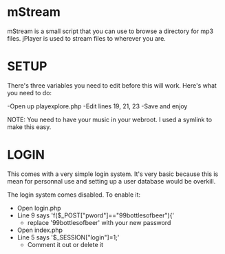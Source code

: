 mStream
=======

mStream is a small script that you can use to browse a directory for mp3 files.  jPlayer is used to stream files to wherever you are.  


SETUP
=======

There's three variables you need to edit before this will work.  Here's what you need to do:

-Open up playexplore.php
-Edit lines 19, 21, 23
-Save and enjoy

NOTE: You need to have your music in your webroot.  I used a symlink to make this easy.


LOGIN
=======
This comes with a very simple login system.  It's very basic because this is mean for personnal use and setting up a user database would be overkill.

The login system comes disabled.  To enable it:
- Open login.php
- Line 9 says 'f($_POST["pword"]=="99bottlesofbeer"){'
	- replace '99bottlesofbeer' with your new password
- Open index.php
- Line 5 says '$_SESSION["login"]=1;'
 	 - Comment it out or delete it